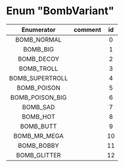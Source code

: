 # Enum "BombVariant"
|Enumerator|comment|id|
|:--:|:--:|:--:|
| BOMB_NORMAL |  | 0 |
| BOMB_BIG |  | 1 |
| BOMB_DECOY |  | 2 |
| BOMB_TROLL |  | 3 |
| BOMB_SUPERTROLL |  | 4 |
| BOMB_POISON |  | 5 |
| BOMB_POISON_BIG |  | 6 |
| BOMB_SAD |  | 7 |
| BOMB_HOT |  | 8 |
| BOMB_BUTT |  | 9 |
| BOMB_MR_MEGA |  | 10 |
| BOMB_BOBBY |  | 11 |
| BOMB_GLITTER |  | 12 |